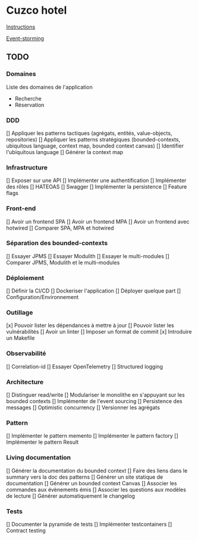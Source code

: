 # Cuzco hotel

[Instructions](INSTRUCTIONS.md)

[Event-storming](https://miro.com/app/board/uXjVOTn_Ln0=/)

## TODO

### Domaines

Liste des domaines de l'application

- Recherche
- Réservation

### DDD

[] Appliquer les patterns tactiques (agrégats, entités, value-objects, repositories)
[] Appliquer les patterns stratégiques (bounded-contexts, ubiquitous language, context map, bounded context canvas)
[] Identifier l'ubiquitous language
[] Générer la context map

### Infrastructure

[] Exposer sur une API
[] Implémenter une authentification
[] Implémenter des rôles
[] HATEOAS
[] Swagger
[] Implémenter la persistence
[] Feature flags

### Front-end

[] Avoir un frontend SPA
[] Avoir un frontend MPA
[] Avoir un frontend avec hotwired
[] Comparer SPA, MPA et hotwired

### Séparation des bounded-contexts

[] Essayer JPMS
[] Essayer Modulith
[] Essayer le multi-modules
[] Comparer JPMS, Modulith et le multi-modules

### Déploiement

[] Définir la CI/CD
[] Dockeriser l'application
[] Déployer quelque part
[] Configuration/Environnement

### Outillage

[x] Pouvoir lister les dépendances à mettre à jour
[] Pouvoir lister les vulnérabilités
[] Avoir un linter
[] Imposer un format de commit
[x] Introduire un Makefile

### Observabilité

[] Correlation-id
[] Essayer OpenTelemetry
[] Structured logging

### Architecture

[] Distinguer read/write
[] Modulariser le monolithe en s'appuyant sur les bounded contexts
[] Implémenter de l'event sourcing
[] Persistence des messages
[] Optimistic concurrency
[] Versionner les agrégats

### Pattern

[] Implémenter le pattern memento
[] Implémenter le pattern factory
[] Implémenter le pattern Result

### Living documentation

[] Générer la documentation du bounded context
[] Faire des liens dans le summary vers la doc des patterns
[] Générer un site statique de documentation
[] Générer un bounded context Canvas
[] Associer les commandes aux évènements émis
[] Associer les questions aux modèles de lecture
[] Générer automatiquement le changelog

### Tests

[] Documenter la pyramide de tests
[] Implémenter testcontainers
[] Contract testing
